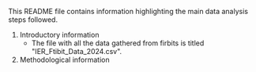 This README file contains information highlighting the main data analysis steps followed.


1. Introductory information
   - The file with all the data gathered from firbits is titled "IER_Ftibit_Data_2024.csv".
3. Methodological information
